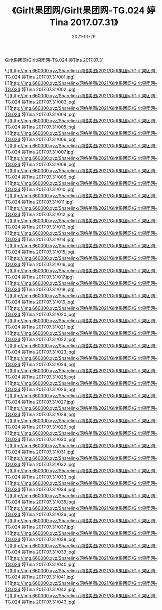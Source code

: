 ﻿---
layout: post
title:  《Girlt果团网/Girlt果团网-TG.024 婷Tina 2017.07.31》
date:   2021-01-29
img: http://img.660000.xyz/Sharelink/网络美图/2021/Girlt果团网/Girlt果团网-TG.024 婷Tina 2017.07.31/000.jpg
categories: [美女, 清纯, 唯美]
---

Girlt果团网/Girlt果团网-TG.024 婷Tina 2017.07.31

 ![](http://img.660000.xyz/Sharelink/网络美图/2021/Girlt果团网/Girlt果团网-TG.024 婷Tina 2017.07.31/001.jpg) <br>![](http://img.660000.xyz/Sharelink/网络美图/2021/Girlt果团网/Girlt果团网-TG.024 婷Tina 2017.07.31/002.jpg) <br>![](http://img.660000.xyz/Sharelink/网络美图/2021/Girlt果团网/Girlt果团网-TG.024 婷Tina 2017.07.31/003.jpg) <br>![](http://img.660000.xyz/Sharelink/网络美图/2021/Girlt果团网/Girlt果团网-TG.024 婷Tina 2017.07.31/004.jpg) <br>![](http://img.660000.xyz/Sharelink/网络美图/2021/Girlt果团网/Girlt果团网-TG.024 婷Tina 2017.07.31/005.jpg) <br>![](http://img.660000.xyz/Sharelink/网络美图/2021/Girlt果团网/Girlt果团网-TG.024 婷Tina 2017.07.31/006.jpg) <br>![](http://img.660000.xyz/Sharelink/网络美图/2021/Girlt果团网/Girlt果团网-TG.024 婷Tina 2017.07.31/007.jpg) <br>![](http://img.660000.xyz/Sharelink/网络美图/2021/Girlt果团网/Girlt果团网-TG.024 婷Tina 2017.07.31/008.jpg) <br>![](http://img.660000.xyz/Sharelink/网络美图/2021/Girlt果团网/Girlt果团网-TG.024 婷Tina 2017.07.31/009.jpg) <br>![](http://img.660000.xyz/Sharelink/网络美图/2021/Girlt果团网/Girlt果团网-TG.024 婷Tina 2017.07.31/010.jpg) <br>![](http://img.660000.xyz/Sharelink/网络美图/2021/Girlt果团网/Girlt果团网-TG.024 婷Tina 2017.07.31/011.jpg) <br>![](http://img.660000.xyz/Sharelink/网络美图/2021/Girlt果团网/Girlt果团网-TG.024 婷Tina 2017.07.31/012.jpg) <br>![](http://img.660000.xyz/Sharelink/网络美图/2021/Girlt果团网/Girlt果团网-TG.024 婷Tina 2017.07.31/013.jpg) <br>![](http://img.660000.xyz/Sharelink/网络美图/2021/Girlt果团网/Girlt果团网-TG.024 婷Tina 2017.07.31/014.jpg) <br>![](http://img.660000.xyz/Sharelink/网络美图/2021/Girlt果团网/Girlt果团网-TG.024 婷Tina 2017.07.31/015.jpg) <br>![](http://img.660000.xyz/Sharelink/网络美图/2021/Girlt果团网/Girlt果团网-TG.024 婷Tina 2017.07.31/016.jpg) <br>![](http://img.660000.xyz/Sharelink/网络美图/2021/Girlt果团网/Girlt果团网-TG.024 婷Tina 2017.07.31/017.jpg) <br>![](http://img.660000.xyz/Sharelink/网络美图/2021/Girlt果团网/Girlt果团网-TG.024 婷Tina 2017.07.31/018.jpg) <br>![](http://img.660000.xyz/Sharelink/网络美图/2021/Girlt果团网/Girlt果团网-TG.024 婷Tina 2017.07.31/019.jpg) <br>![](http://img.660000.xyz/Sharelink/网络美图/2021/Girlt果团网/Girlt果团网-TG.024 婷Tina 2017.07.31/020.jpg) <br>![](http://img.660000.xyz/Sharelink/网络美图/2021/Girlt果团网/Girlt果团网-TG.024 婷Tina 2017.07.31/021.jpg) <br>![](http://img.660000.xyz/Sharelink/网络美图/2021/Girlt果团网/Girlt果团网-TG.024 婷Tina 2017.07.31/022.jpg) <br>![](http://img.660000.xyz/Sharelink/网络美图/2021/Girlt果团网/Girlt果团网-TG.024 婷Tina 2017.07.31/023.jpg) <br>![](http://img.660000.xyz/Sharelink/网络美图/2021/Girlt果团网/Girlt果团网-TG.024 婷Tina 2017.07.31/024.jpg) <br>![](http://img.660000.xyz/Sharelink/网络美图/2021/Girlt果团网/Girlt果团网-TG.024 婷Tina 2017.07.31/025.jpg) <br>![](http://img.660000.xyz/Sharelink/网络美图/2021/Girlt果团网/Girlt果团网-TG.024 婷Tina 2017.07.31/026.jpg) <br>![](http://img.660000.xyz/Sharelink/网络美图/2021/Girlt果团网/Girlt果团网-TG.024 婷Tina 2017.07.31/027.jpg) <br>![](http://img.660000.xyz/Sharelink/网络美图/2021/Girlt果团网/Girlt果团网-TG.024 婷Tina 2017.07.31/028.jpg) <br>![](http://img.660000.xyz/Sharelink/网络美图/2021/Girlt果团网/Girlt果团网-TG.024 婷Tina 2017.07.31/029.jpg) <br>![](http://img.660000.xyz/Sharelink/网络美图/2021/Girlt果团网/Girlt果团网-TG.024 婷Tina 2017.07.31/030.jpg) <br>![](http://img.660000.xyz/Sharelink/网络美图/2021/Girlt果团网/Girlt果团网-TG.024 婷Tina 2017.07.31/031.jpg) <br>![](http://img.660000.xyz/Sharelink/网络美图/2021/Girlt果团网/Girlt果团网-TG.024 婷Tina 2017.07.31/032.jpg) <br>![](http://img.660000.xyz/Sharelink/网络美图/2021/Girlt果团网/Girlt果团网-TG.024 婷Tina 2017.07.31/033.jpg) <br>![](http://img.660000.xyz/Sharelink/网络美图/2021/Girlt果团网/Girlt果团网-TG.024 婷Tina 2017.07.31/034.jpg) <br>![](http://img.660000.xyz/Sharelink/网络美图/2021/Girlt果团网/Girlt果团网-TG.024 婷Tina 2017.07.31/035.jpg) <br>![](http://img.660000.xyz/Sharelink/网络美图/2021/Girlt果团网/Girlt果团网-TG.024 婷Tina 2017.07.31/036.jpg) <br>![](http://img.660000.xyz/Sharelink/网络美图/2021/Girlt果团网/Girlt果团网-TG.024 婷Tina 2017.07.31/037.jpg) <br>![](http://img.660000.xyz/Sharelink/网络美图/2021/Girlt果团网/Girlt果团网-TG.024 婷Tina 2017.07.31/038.jpg) <br>![](http://img.660000.xyz/Sharelink/网络美图/2021/Girlt果团网/Girlt果团网-TG.024 婷Tina 2017.07.31/039.jpg) <br>![](http://img.660000.xyz/Sharelink/网络美图/2021/Girlt果团网/Girlt果团网-TG.024 婷Tina 2017.07.31/040.jpg) <br>![](http://img.660000.xyz/Sharelink/网络美图/2021/Girlt果团网/Girlt果团网-TG.024 婷Tina 2017.07.31/041.jpg) <br>![](http://img.660000.xyz/Sharelink/网络美图/2021/Girlt果团网/Girlt果团网-TG.024 婷Tina 2017.07.31/042.jpg) <br>![](http://img.660000.xyz/Sharelink/网络美图/2021/Girlt果团网/Girlt果团网-TG.024 婷Tina 2017.07.31/043.jpg) <br>